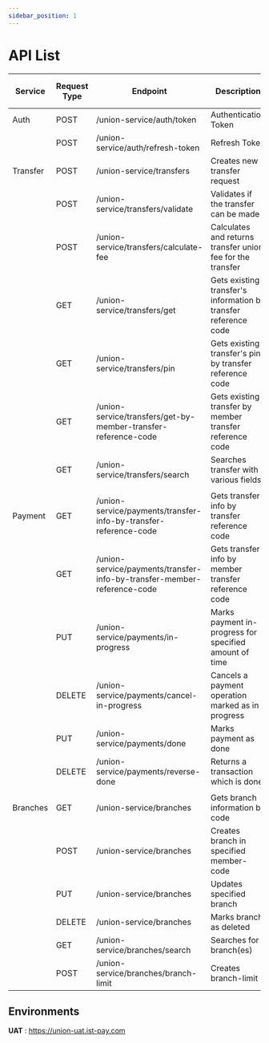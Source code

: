 ```yaml
---
sidebar_position: 1
---
```



# API List

| Service                | Request Type | Endpoint                                                                  | Description                                                               | Sender Admin Role | Receiver Admin Role |
|-----------------------|--------------|----------------------------------------------------------------------------|---------------------------------------------------------------------------|-------------------|---------------------|
| Auth                  | POST         | /union-service/auth/token                                                  | Authentication Token                                                      |  &check;          |      &check;        |
|                       | POST         | /union-service/auth/refresh-token                                          | Refresh Token                                                             |  &check;          |      &check;        |
| Transfer              | POST         | /union-service/transfers                                                   | Creates new transfer request                                              |  &check;          |      &cross;        |
|                       | POST         | /union-service/transfers/validate                                          | Validates if the transfer can be made                                     |  &check;          |      &cross;        |
|                       | POST         | /union-service/transfers/calculate-fee                                     | Calculates and returns transfer union fee for the transfer                |  &check;          |      &cross;        |
|                       | GET          | /union-service/transfers/get                                               | Gets existing transfer's information by transfer reference code           |  &check;          |      &cross;        |
|                       | GET          | /union-service/transfers/pin                                               | Gets existing transfer's pin by transfer reference code                   |  &check;          |      &cross;        |
|                       | GET          | /union-service/transfers/get-by-member-transfer-reference-code             | Gets existing transfer by member transfer reference code                  |  &check;          |      &cross;        |
|                       | GET          | /union-service/transfers/search                                            | Searches transfer with various fields                                     |  &check;          |      &cross;        |
|                       |              |                                                                            |                                                                           |                   |                     |
| Payment               | GET          | /union-service/payments/transfer-info-by-transfer-reference-code           | Gets transfer info by transfer reference code                             |  &cross;          |      &check;        |
|                       | GET          | /union-service/payments/transfer-info-by-transfer-member-reference-code    | Gets transfer info by member transfer reference code                      |  &cross;          |      &check;        |
|                       | PUT          | /union-service/payments/in-progress                                        | Marks payment in-progress for specified amount of time                    |  &cross;          |      &check;        |
|                       | DELETE       | /union-service/payments/cancel-in-progress                                 | Cancels a payment operation marked as in progress                         |  &cross;          |      &check;        |
|                       | PUT          | /union-service/payments/done                                               | Marks payment as done                                                     |  &cross;          |      &check;        |
|                       | DELETE       | /union-service/payments/reverse-done                                       | Returns a transaction which is done                                       |  &cross;          |      &check;        |
|                       |              |                                                                            |                                                                           |                   |                     |
| Branches              | GET          | /union-service/branches                                                    | Gets branch information by code                                           |  &check;          |      &check;        |
|                       | POST         | /union-service/branches                                                    | Creates branch in specified member-code                                   |  &check;          |      &check;        |
|                       | PUT          | /union-service/branches                                                    | Updates specified branch                                                  |  &check;          |      &check;        |
|                       | DELETE       | /union-service/branches                                                    | Marks branch as deleted                                                   |  &check;          |      &check;        |
|                       | GET          | /union-service/branches/search                                             | Searches for branch(es)                                                   |  &check;          |      &check;        |
|                       | POST         | /union-service/branches/branch-limit                                       | Creates branch-limit                                                      |  &check;          |      &cross;        |


## Environments

**UAT** : https://union-uat.ist-pay.com

